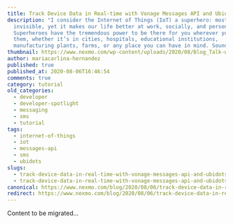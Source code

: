```yaml
---
title: Track Device Data in Real-time with Vonage Messages API and Ubidots
description: "I consider the Internet of Things (IoT) a superhero: mostly
  invisible, yet it makes our life better at work, socially, and personally.
  Superheroes have the tremendous power to be there for you wherever you need
  them, whether it’s in cities, hospitals, educational institutions,
  manufacturing plants, farms, or any place you can have in mind. Sounds […]"
thumbnail: https://www.nexmo.com/wp-content/uploads/2020/08/Blog_Talk-with-the-Weather_1200x600.png
author: mariacarlina-hernandez
published: true
published_at: 2020-08-06T16:46:54
comments: true
category: tutorial
old_categories:
  - developer
  - developer-spotlight
  - messaging
  - sms
  - tutorial
tags:
  - internet-of-things
  - iot
  - messages-api
  - sms
  - ubidots
slugs:
  - track-device-data-in-real-time-with-vonage-messages-api-and-ubidots-dr
  - track-device-data-in-real-time-with-vonage-messages-api-and-ubidots
canonical: https://www.nexmo.com/blog/2020/08/06/track-device-data-in-real-time-with-vonage-messages-api-and-ubidots-dr
redirect: https://www.nexmo.com/blog/2020/08/06/track-device-data-in-real-time-with-vonage-messages-api-and-ubidots-dr
---
```

Content to be migrated...